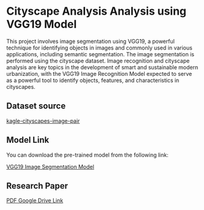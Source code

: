 # Cityscape Analysis Analysis using VGG19 Model

This project involves image segmentation using VGG19, a powerful technique for identifying objects in images and commonly used in various applications, including semantic segmentation. The image segmentation is performed using the cityscape dataset. Image recognition and cityscape analysis are key topics in the development of smart and sustainable modern urbanization, with the VGG19 Image Recognition Model expected to serve as a powerful tool to identify objects, features, and characteristics in cityscapes.

## Dataset source

[kagle-cityscapes-image-pair](https://www.kaggle.com/datasets/dansbecker/cityscapes-image-pairs)

## Model Link

You can download the pre-trained model from the following link:

[VGG19 Image Segmentation Model](https://drive.google.com/file/d/1C3XHGQb2uJ9vVE2wpu5x05AjKObf8ROw/view?usp=sharing)

## Research Paper

[PDF Google Drive Link](https://drive.google.com/file/d/1pFZbYLbYxEKLLVGo_eVLOewIQDzJoNQ4/view?usp=sharing)
